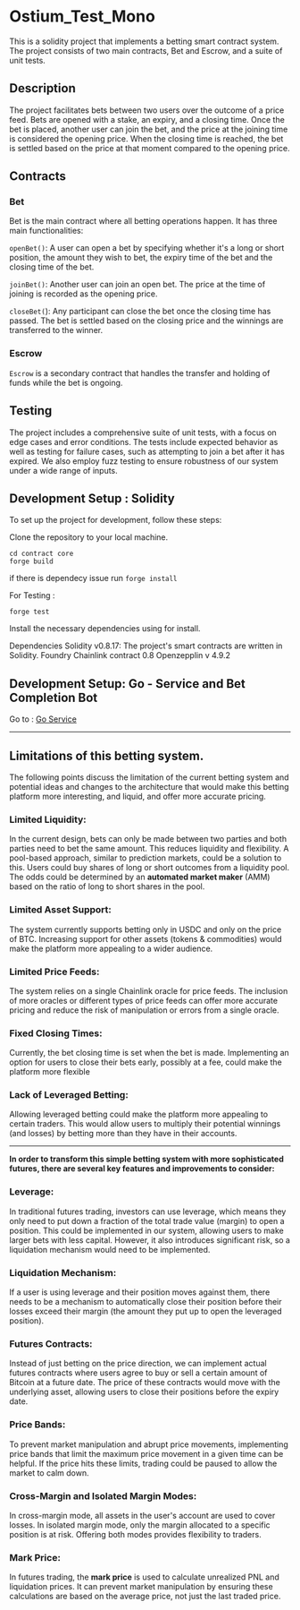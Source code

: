 # Ostium_Test_Mono

This is a solidity project that implements a betting smart contract system. The project consists of two main contracts, Bet and Escrow, and a suite of unit tests.

## Description
The project facilitates bets between two users over the outcome of a price feed. Bets are opened with a stake, an expiry, and a closing time. Once the bet is placed, another user can join the bet, and the price at the joining time is considered the opening price. When the closing time is reached, the bet is settled based on the price at that moment compared to the opening price.

## Contracts
### Bet
Bet is the main contract where all betting operations happen. It has three main functionalities:

`openBet()`: A user can open a bet by specifying whether it's a long or short position, the amount they wish to bet, the expiry time of the bet and the closing time of the bet.

`joinBet()`: Another user can join an open bet. The price at the time of joining is recorded as the opening price.

`closeBet(`): Any participant can close the bet once the closing time has passed. The bet is settled based on the closing price and the winnings are transferred to the winner.

### Escrow
`Escrow` is a secondary contract that handles the transfer and holding of funds while the bet is ongoing.

## Testing
The project includes a comprehensive suite of unit tests, with a focus on edge cases and error conditions. The tests include expected behavior as well as testing for failure cases, such as attempting to join a bet after it has expired. We also employ fuzz testing to ensure robustness of our system under a wide range of inputs.

## Development Setup : Solidity
To set up the project for development, follow these steps:

Clone the repository to your local machine.
```
cd contract core
forge build
```
if there is dependecy issue run `forge install`

For Testing : 
```
forge test
```
Install the necessary dependencies using for install.

Dependencies
Solidity v0.8.17: The project's smart contracts are written in Solidity.
Foundry
Chainlink contract 0.8
Openzepplin v 4.9.2

## Development Setup: Go - Service and Bet Completion Bot 
Go to : [Go Service](./go-service/README.md)

***

## Limitations of this betting system. 
The following points discuss the limitation of the current betting system and potential ideas and changes to the architecture that would make this betting platform more interesting, and liquid, and offer more accurate pricing.

### Limited Liquidity:
In the current design, bets can only be made between two parties and both parties need to bet the same amount. This reduces liquidity and flexibility. A pool-based approach, similar to prediction markets, could be a solution to this. Users could buy shares of long or short outcomes from a liquidity pool. The odds could be determined by an **automated market maker** (AMM) based on the ratio of long to short shares in the pool.

### Limited Asset Support: 
The system currently supports betting only in USDC and only on the price of BTC. Increasing support for other assets (tokens & commodities) would make the platform more appealing to a wider audience.

### Limited Price Feeds: 
The system relies on a single Chainlink oracle for price feeds. The inclusion of more oracles or different types of price feeds can offer more accurate pricing and reduce the risk of manipulation or errors from a single oracle.

### Fixed Closing Times: 
Currently, the bet closing time is set when the bet is made. Implementing an option for users to close their bets early, possibly at a fee, could make the platform more flexible

### Lack of Leveraged Betting: 
Allowing leveraged betting could make the platform more appealing to certain traders. This would allow users to multiply their potential winnings (and losses) by betting more than they have in their accounts.

***

**In order to transform this simple betting system with more sophisticated futures, there are several key features and improvements to consider:**

### Leverage:
In traditional futures trading, investors can use leverage, which means they only need to put down a fraction of the total trade value (margin) to open a position. This could be implemented in our system, allowing users to make larger bets with less capital. However, it also introduces significant risk, so a liquidation mechanism would need to be implemented.

### Liquidation Mechanism:
If a user is using leverage and their position moves against them, there needs to be a mechanism to automatically close their position before their losses exceed their margin (the amount they put up to open the leveraged position).

### Futures Contracts: 
Instead of just betting on the price direction, we can implement actual futures contracts where users agree to buy or sell a certain amount of Bitcoin at a future date. The price of these contracts would move with the underlying asset, allowing users to close their positions before the expiry date.

### Price Bands: 
To prevent market manipulation and abrupt price movements, implementing price bands that limit the maximum price movement in a given time can be helpful. If the price hits these limits, trading could be paused to allow the market to calm down.

### Cross-Margin and Isolated Margin Modes: 
In cross-margin mode, all assets in the user's account are used to cover losses. In isolated margin mode, only the margin allocated to a specific position is at risk. Offering both modes provides flexibility to traders.

### Mark Price: 
In futures trading, the **mark price** is used to calculate unrealized PNL and liquidation prices. It can prevent market manipulation by ensuring these calculations are based on the average price, not just the last traded price.
